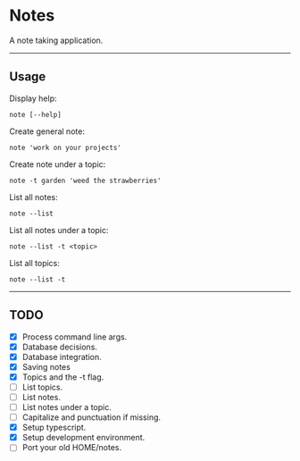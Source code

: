 # Notes

A note taking application.

---

## Usage

Display help:

`note [--help]`

Create general note:

`note 'work on your projects'`

Create note under a topic:

`note -t garden 'weed the strawberries'`

List all notes:

`note --list`

List all notes under a topic:

`note --list -t <topic>`

List all topics:

`note --list -t`

---

## TODO

- [x] Process command line args.
- [x] Database decisions.
- [x] Database integration.
- [x] Saving notes
- [x] Topics and the -t flag.
- [ ] List topics.
- [ ] List notes.
- [ ] List notes under a topic.
- [ ] Capitalize and punctuation if missing.
- [x] Setup typescript.
- [x] Setup development environment.
- [ ] Port your old HOME/notes.
